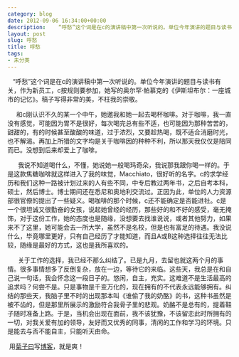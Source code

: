 ```yaml
---
category: blog
date: 2012-09-06 16:34:00+00:00
description:    “呼愁”这个词是在c的演讲稿中第一次听说的。单位今年演讲的题目与读书有关，
layout: post
slug: 呼愁
title: 呼愁
tags:
- 未分类
---
```


   “呼愁”这个词是在c的演讲稿中第一次听说的。单位今年演讲的题目与读书有关，作为新员工，c按规则要参加，她写的奥尔罕·帕慕克的《伊斯坦布尔：一座城市的记忆》。稿子写得非常的美，不枉我的崇敬。

  


     和c刚认识不久的某一个中午，她邀我和她一起去喝杯咖啡。对于咖啡，我一直没有感觉，可能因为胃不是很好，每次喝完总有些不适，也可能因为那种苦苦的，甜甜的，有的时候甚至酸酸的味道，过于浓烈，又要趁热喝，既不适合消磨时光，也不解渴。再加上所猎的文字均是关于咖啡因的种种不利，所以那天我仅仅是陪同而已。没想到后来却爱上了咖啡。

  


      我说不知道喝什么，不懂，她说她一般喝玛奇朵，我说那我跟你喝一样的。于是这款焦糖咖啡就这样进入了我的味觉，Macchiato，很好听的名字。c的求学经历和我们这种一路被计划过来的人有些不同，中专后教过两年书，之后自考本科，硕士，然后博士。博士期间还在悉尼和奥地利交流过。正因为此，单位的人力资源部很官僚的提出了一些疑义。喝咖啡的那个时候，c还不能确定是否能进社。c是一个很坦诚又很勤奋的女孩，说起她曾经的经历，那些好的和不好的感受，毫无掩饰，对于这份工作，她的态度也是随缘，没想要去找谁说说，或者其他努力，如果来不了这里，她可能会去一所大学，虽然不是名校，但是也有富足的待遇。我没说什么，毕竟哪里更好，只有自己经历了才能知道，而且A或B这种选择往往无法比较，随缘是最好的方式，这也是我所喜欢的。

  


      关于工作的选择，我已经不那么纠结了。已是九月，去留也就这两个月的事情。很多事情想多了反倒复杂，放在一边，等待它的来临。这些天，我总是在和自己说一句话，我会怀念这一段日子的。悠闲，自主，充实。这难道不是生活最高的追求吗？何尝不是。只是事物是千变万化的，现在拥有的不代表永远能够拥有。纠结的那些天，我脑子里不时的出现那本叫《谁偷了我的奶酪》的书，这种书虽然是被不齿的，但是那里所展示的激励符合我骨子里的悲观。奶酪不是总有的，提着鞋子随时准备上路。于是，当机会出现在面前，我不该犹豫，不该留恋此时所拥有的一切，对我关爱有加的领导，友好而又优秀的同事，清闲的工作和学习的环境。只是能去与否不能自主，只能听天由命。

[](http://sns.juziyue.com/webinvite.php?u=723) 用[菊子曰](http://sns.juziyue.com/webinvite.php?u=723)写[博客](http://sns.juziyue.com)，就是爽！
